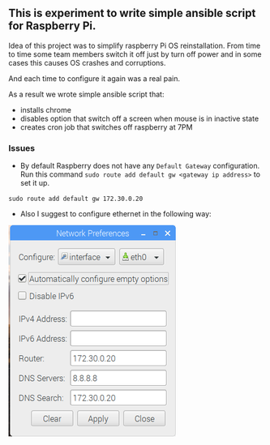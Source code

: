## This is experiment to write simple ansible script for Raspberry Pi.
Idea of this project was to simplify raspberry Pi OS reinstallation. From time to time some team members switch it off just by turn off power and in some cases this causes OS crashes and corruptions. 

And each time to configure it again was a real pain. 

As a result we wrote simple ansible script that:
- installs chrome
- disables option that switch off a screen when mouse is in inactive state
- creates cron job that switches off raspberry at 7PM

### Issues

- By default Raspberry does not have any `Default Gateway` configuration. 
Run this command `sudo route add default gw <gateway ip address>` to set it up.
```
sudo route add default gw 172.30.0.20
```

- Also I suggest to configure ethernet in the following way:

![`172.30.0.20` is our internal default gateway](./imgs/network-preferences.png)
